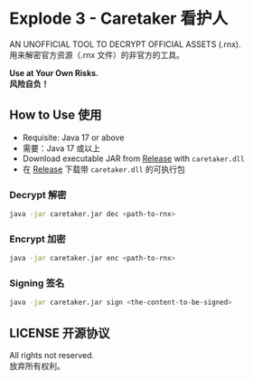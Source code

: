 # Explode 3 - Caretaker 看护人

AN UNOFFICIAL TOOL TO DECRYPT OFFICIAL ASSETS (.rnx).\
用来解密官方资源（.rnx 文件）的非官方的工具。

**Use at Your Own Risks.**\
**风险自负！**

## How to Use 使用

- Requisite: Java 17 or above
- 需要：Java 17 或以上
- Download executable JAR from [Release](https://github.com/Taskeren/explode3-caretaker/releases/latest)
  with `caretaker.dll`
- 在 [Release](https://github.com/Taskeren/explode3-caretaker/releases/latest) 下载带 `caretaker.dll` 的可执行包

### Decrypt 解密

```bash
java -jar caretaker.jar dec <path-to-rnx>
```

### Encrypt 加密

```bash
java -jar caretaker.jar enc <path-to-rnx>
```

### Signing 签名

```bash
java -jar caretaker.jar sign <the-content-to-be-signed>
```

## LICENSE 开源协议

All rights not reserved.\
放弃所有权利。
